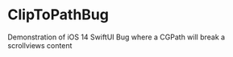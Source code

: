 # ClipToPathBug
Demonstration of iOS 14 SwiftUI Bug where a CGPath will break a scrollviews content
